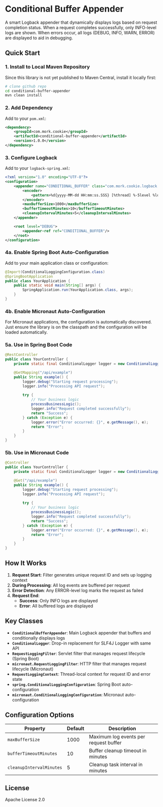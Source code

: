 # Conditional Buffer Appender

A smart Logback appender that dynamically displays logs based on request completion status. When a request completes successfully, only INFO-level logs are shown. When errors occur, all logs (DEBUG, INFO, WARN, ERROR) are displayed to aid in debugging.

## Quick Start

### 1. Install to Local Maven Repository

Since this library is not yet published to Maven Central, install it locally first:

```bash
# clone github repo
cd conditional-buffer-appender
mvn clean install
```

### 2. Add Dependency

Add to your `pom.xml`:

```xml
<dependency>
    <groupId>com.mork.cookie</groupId>
    <artifactId>conditional-buffer-appender</artifactId>
    <version>1.0.0</version>
</dependency>
```

### 3. Configure Logback

Add to your `logback-spring.xml`:

```xml
<?xml version="1.0" encoding="UTF-8"?>
<configuration>
    <appender name="CONDITIONAL_BUFFER" class="com.mork.cookie.logback.ConditionalBufferAppender">
        <encoder>
            <pattern>%d{yyyy-MM-dd HH:mm:ss.SSS} [%thread] %-5level %logger{36} - %msg%n</pattern>
        </encoder>
        <maxBufferSize>1000</maxBufferSize>
        <bufferTimeoutMinutes>10</bufferTimeoutMinutes>
        <cleanupIntervalMinutes>5</cleanupIntervalMinutes>
    </appender>

    <root level="DEBUG">
        <appender-ref ref="CONDITIONAL_BUFFER"/>
    </root>
</configuration>
```

### 4a. Enable Spring Boot Auto-Configuration

Add to your main application class or configuration:

```java
@Import(ConditionalLoggingConfiguration.class)
@SpringBootApplication
public class YourApplication {
    public static void main(String[] args) {
        SpringApplication.run(YourApplication.class, args);
    }
}
```

### 4b. Enable Micronaut Auto-Configuration

For Micronaut applications, the configuration is automatically discovered. Just ensure the library is on the classpath and the configuration will be loaded automatically.

### 5a. Use in Spring Boot Code

```java
@RestController
public class YourController {
    private static final ConditionalLogger logger = new ConditionalLogger(YourController.class);

    @GetMapping("/api/example")
    public String example() {
        logger.debug("Starting request processing");
        logger.info("Processing API request");
        
        try {
            // Your business logic
            processBusinessLogic();
            logger.info("Request completed successfully");
            return "Success";
        } catch (Exception e) {
            logger.error("Error occurred: {}", e.getMessage(), e);
            return "Error";
        }
    }
}
```

### 5b. Use in Micronaut Code

```java
@Controller
public class YourController {
    private static final ConditionalLogger logger = new ConditionalLogger(YourController.class);

    @Get("/api/example")
    public String example() {
        logger.debug("Starting request processing");
        logger.info("Processing API request");
        
        try {
            // Your business logic
            processBusinessLogic();
            logger.info("Request completed successfully");
            return "Success";
        } catch (Exception e) {
            logger.error("Error occurred: {}", e.getMessage(), e);
            return "Error";
        }
    }
}
```

## How It Works

1. **Request Start**: Filter generates unique request ID and sets up logging context
2. **During Processing**: All log events are buffered per request
3. **Error Detection**: Any ERROR-level log marks the request as failed
4. **Request End**:
   - **Success**: Only INFO logs are displayed
   - **Error**: All buffered logs are displayed

## Key Classes

- **`ConditionalBufferAppender`**: Main Logback appender that buffers and conditionally displays logs
- **`ConditionalLogger`**: Drop-in replacement for SLF4J Logger with same API
- **`RequestLoggingFilter`**: Servlet filter that manages request lifecycle (Spring Boot)
- **`micronaut.RequestLoggingFilter`**: HTTP filter that manages request lifecycle (Micronaut)
- **`RequestLoggingContext`**: Thread-local context for request ID and error state
- **`spring.ConditionalLoggingConfiguration`**: Spring Boot auto-configuration
- **`micronaut.ConditionalLoggingConfiguration`**: Micronaut auto-configuration

## Configuration Options

| Property | Default | Description |
|----------|---------|-------------|
| `maxBufferSize` | 1000 | Maximum log events per request buffer |
| `bufferTimeoutMinutes` | 10 | Buffer cleanup timeout in minutes |
| `cleanupIntervalMinutes` | 5 | Cleanup task interval in minutes |

## License

Apache License 2.0